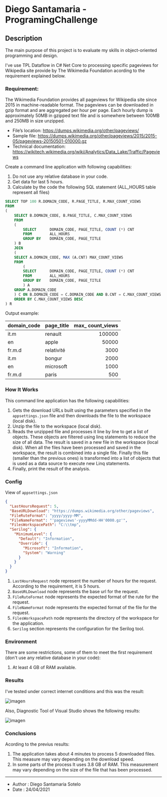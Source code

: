 # Diego Santamaria - ProgramingChallenge
## Description

The main purpose of this project is to evaluate my skills in object-oriented programming and design.

I've use TPL Dataflow in C# Net Core to processing specific pageviews for Wikipedia site provide by The Wikimedia Foundation acording to the requirement explained below.

### Requirement: 

The Wikimedia Foundation provides all pageviews for Wikipedia site since 2015 in machine-readable format. 
The pageviews can be downloaded in gzip format and are aggregated per hour per page. 
Each hourly dump is approximately 50MB in gzipped text file and is somewhere between 100MB and 250MB in size unzipped.

* File’s location: https://dumps.wikimedia.org/other/pageviews/
* Sample file: https://dumps.wikimedia.org/other/pageviews/2015/2015-05/pageviews-20150501-010000.gz
* Technical documentation: https://wikitech.wikimedia.org/wiki/Analytics/Data_Lake/Traffic/Pageviews

Create a command line application with following capabilities: 

1. Do not use any relative database in your code.  
2. Get data for last 5 hours.
3. Calculate by the code the following SQL statement (ALL_HOURS table represent all files)

```sql
SELECT TOP 100 R.DOMAIN_CODE, R.PAGE_TITLE, R.MAX_COUNT_VIEWS
FROM 
(
	SELECT B.DOMAIN_CODE, B.PAGE_TITLE, C.MAX_COUNT_VIEWS
	FROM 
	(
		SELECT		DOMAIN_CODE, PAGE_TITLE, COUNT (*) CNT 
		FROM		ALL_HOURS 
		GROUP BY	DOMAIN_CODE, PAGE_TITLE
	) B 
	JOIN	
	(
	SELECT A.DOMAIN_CODE, MAX (A.CNT) MAX_COUNT_VIEWS
	FROM 
		(
		SELECT		DOMAIN_CODE, PAGE_TITLE, COUNT (*) CNT 
		FROM		ALL_HOURS 
		GROUP BY	DOMAIN_CODE, PAGE_TITLE
		) A 
	GROUP A.DOMAIN_CODE
	) C ON B.DOMAIN_CODE = C.DOMAIN_CODE AND B.CNT = C.MAX_COUNT_VIEWS
	ORDER BY C.MAX_COUNT_VIEWS DESC
) R
```
Output example: 

| domain_code | page_title  | max_ count_views | 
|-------------|:------------|-----------------:|
| it.m	      | renault     | 100000           | 
| en          | apple       | 50000            | 
| fr.m.d      | relativité  | 3000             | 
| it.m        | bongur      | 2000             |
| en          | microsoft   | 1000             |
| fr.m.d      | paris       | 500              |

### How It Works
This command line application has the following capabilities: 

1. Gets the download URLs built using the parameters specified in the <code>appsettings.json</code> file and then downloads the file to the workspace (local disk).
2. Unzip the file to the workspace (local disk).
3. Reads the unzipped file and processes it line by line to get a list of objects. These objects are filtered using linq statements to reduce the size of all data. The result is saved in a new file in the workspace (local disk). When all the files have been processed and saved in the workspace, the result is combined into a single file. Finally this file (smaller than the previous ones) is transformed into a list of objects that is used as a data source to execute new Linq statements.
4. Finally, print the result of the analysis.

### Config
View of <code>appsettings.json</code>
```json
{
  "LastHoursRequest": 5,
  "BaseURLDownload": "https://dumps.wikimedia.org/other/pageviews",
  "FileRuteFormat": "yyyy/yyyy-MM",
  "FileNameFormat": "'pageviews'-yyyyMMdd-HH'0000.gz'",
  "FilesWorkspacePath": "C:\\tmp",
  "Serilog": {
    "MinimumLevel": {
      "Default": "Information",
      "Override": {
        "Microsoft": "Information",
        "System": "Warning"
      }
    }
  }
}
```

1. <code>LastHoursRequest</code> node represent the number of hours for the request. According to the requirement, it is 5 hours.
2. <code>BaseURLDownload</code> node represents the base url for the request.
3. <code>FileRuteFormat</code> node represents the expected format of the rute for the request.
4. <code>FileNameFormat</code> node represents the expected format of the file for the request.
5. <code>FilesWorkspacePath</code> node represents the directory of the workspace for the application.
6. <code>Serilog</code> section represents the configuration for the Serilog tool.

### Environment
There are some restrictions, some of them to meet the first requirement (don't use any relative database in your code):
1. At least 4 GB of RAM available.

### Results
I've tested under correct internet conditions and this was the result:

![imagen](https://user-images.githubusercontent.com/21200741/115965594-99d5d980-a4ef-11eb-882d-a7b5d0b2fc5e.png)

Also, Diagnostic Tool of Visual Studio shows the following results:

![imagen](https://user-images.githubusercontent.com/21200741/115965664-ce499580-a4ef-11eb-895c-c4b61f226aa6.png)

### Conclusions
Acording to the previus results:
1. The application takes about 4 minutes to process 5 downloaded files. This measure may vary depending on the download speed.
2. In some parts of the process It uses 3.8 GB of RAM. This measurement may vary depending on the size of the file that has been processed.
___
* Author : Diego Santamaria Sotelo
* Date   : 24/04/2021
